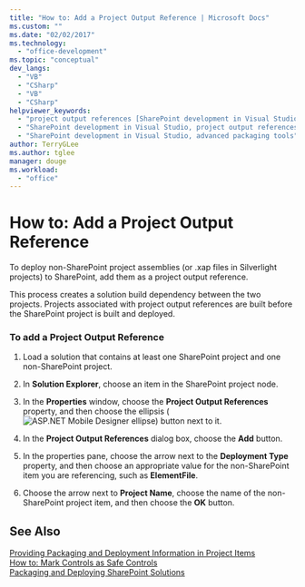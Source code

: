 ```yaml
---
title: "How to: Add a Project Output Reference | Microsoft Docs"
ms.custom: ""
ms.date: "02/02/2017"
ms.technology: 
  - "office-development"
ms.topic: "conceptual"
dev_langs: 
  - "VB"
  - "CSharp"
  - "VB"
  - "CSharp"
helpviewer_keywords: 
  - "project output references [SharePoint development in Visual Studio]"
  - "SharePoint development in Visual Studio, project output references"
  - "SharePoint development in Visual Studio, advanced packaging tools"
author: TerryGLee
ms.author: tglee
manager: douge
ms.workload: 
  - "office"
---
```

# How to: Add a Project Output Reference
  To deploy non-SharePoint project assemblies (or .xap files in Silverlight projects) to SharePoint, add them as a project output reference.  
  
 This process creates a solution build dependency between the two projects. Projects associated with project output references are built before the SharePoint project is built and deployed.  
  
### To add a Project Output Reference  
  
1.  Load a solution that contains at least one SharePoint project and one non-SharePoint project.  
  
2.  In **Solution Explorer**, choose an item in the SharePoint project node.  
  
3.  In the **Properties** window, choose the **Project Output References** property, and then choose the ellipsis (![ASP.NET Mobile Designer ellipse](../sharepoint/media/mwellipsis.gif "ASP.NET Mobile Designer ellipse")) button next to it.  
  
4.  In the **Project Output References** dialog box, choose the **Add** button.  
  
5.  In the properties pane, choose the arrow next to the **Deployment Type** property, and then choose an appropriate value for the non-SharePoint item you are referencing, such as **ElementFile**.  
  
6.  Choose the arrow next to **Project Name**, choose the name of the non-SharePoint project item, and then choose the **OK** button.  
  
## See Also  
 [Providing Packaging and Deployment Information in Project Items](../sharepoint/providing-packaging-and-deployment-information-in-project-items.md)   
 [How to: Mark Controls as Safe Controls](../sharepoint/how-to-mark-controls-as-safe-controls.md)   
 [Packaging and Deploying SharePoint Solutions](../sharepoint/packaging-and-deploying-sharepoint-solutions.md)  
  
  